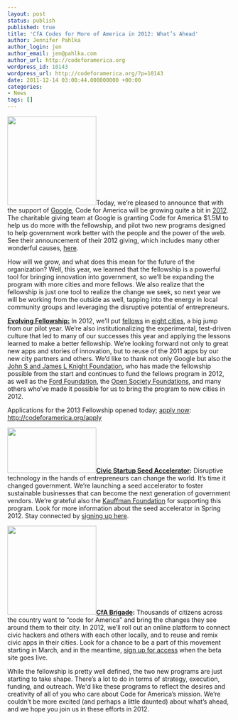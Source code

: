 ```yaml
---
layout: post
status: publish
published: true
title: 'CfA Codes for More of America in 2012: What’s Ahead'
author: Jennifer Pahlka
author_login: jen
author_email: jen@pahlka.com
author_url: http://codeforamerica.org
wordpress_id: 10143
wordpress_url: http://codeforamerica.org/?p=10143
date: 2011-12-14 03:00:44.000000000 +00:00
categories:
- News
tags: []
---
```

<a href="http://codeforamerica.org/wp-content/uploads/2011/12/google.jpg"><img src="http://codeforamerica.org/wp-content/uploads/2011/12/google.jpg" alt="" title="google" width="200" class="alignright size-full wp-image-10250" /></a>Today, we’re pleased to announce that with the support of <a href="http://google.com">Google</a>, Code for America will be growing quite a bit in <a href="/2012">2012</a>. The charitable giving team at Google is granting Code for America $1.5M to help us do more with the fellowship, and pilot two new programs designed to help government work better with the people and the power of the web. See their announcement of their 2012 giving, which includes many other wonderful causes, <a href="http://www.google.com/landing/givesback/2011/">here</a>.

How will we grow, and what does this mean for the future of the organization? Well, this year, we learned that the fellowship is a powerful tool for bringing innovation into government, so we’ll be expanding the program with more cities and more fellows. We also realize that the fellowship is just one tool to realize the change we seek, so next year we will be working from the outside as well, tapping into the energy in local community groups and leveraging the disruptive potential of entrepreneurs.

<strong><a href="/fellows">Evolving Fellowship:</a></strong> In 2012, we’ll put <a href="http://codeforamerica.org/2012-fellows/">fellows</a> in <a href="/cities">eight cities</a>, a big jump from our pilot year. We’re also institutionalizing the experimental, test-driven culture that led to many of our successes this year and applying the lessons learned to make a better fellowship. We’re looking forward not only to great new apps and stories of innovation, but to reuse of the 2011 apps by our new city partners and others. We’d like to thank not only Google but also the <a href="http://knightfoundation.org">John S and James L Knight Foundation</a>, who has made the fellowship possible from the start and continues to fund the fellows program in 2012, as well as the <a href="http://fordfoundation.org/">Ford Foundation</a>, the <a href="http://www.soros.org/">Open Society Foundations</a>, and many others who’ve made it possible for us to bring the program to new cities in 2012.

Applications for the 2013 Fellowship opened today; <a href="http://codeforamerica.org/apply">apply now</a>: http://codeforamerica.org/apply

<a href="/accelerator"><img src="http://codeforamerica.org/wp-content/uploads/2011/10/incubator_editedV221-300x102.png" alt="" title="incubator_editedV22" width="200" height="102" class="alignright size-medium wp-image-10233" /></a><strong><a href="/accelerator">Civic Startup Seed Accelerator</a>:</strong> Disruptive technology in the hands of entrepreneurs can change the world. It’s time it changed government. We’re launching a seed accelerator to foster sustainable businesses that can become the next generation of government vendors. We’re grateful also the <a href="http://www.kauffman.org/">Kauffman Foundation</a> for supporting this program. Look for more information about the seed accelerator in Spring 2012. Stay connected by <a href="/accelerator">signing up here</a>.

<a href="/brigade"><img src="http://codeforamerica.org/wp-content/uploads/2011/10/CfA_Brigade_logo_FINAL-300x120.png" alt="" title="CfA_Brigade_logo_FINAL" width="200" class="alignright size-medium wp-image-10234" /></a><strong><a href="/brigade">CfA Brigade</a>:</strong> Thousands of citizens across the country want to “code for America” and bring the changes they see around them to their city. In 2012, we’ll roll out an online platform to connect civic hackers and others with each other locally, and to reuse and remix civic apps in their cities. Look for a chance to be a part of this movement starting in March, and in the meantime, <a href="/brigade">sign up for access</a> when the beta site goes live.

While the fellowship is pretty well defined, the two new programs are just starting to take shape. There’s a lot to do in terms of strategy, execution, funding, and outreach. We'd like these programs to reflect the desires and creativity of all of you who care about Code for America’s mission. We’re couldn’t be more excited (and perhaps a little daunted) about what’s ahead, and we hope you join us in these efforts in 2012.
